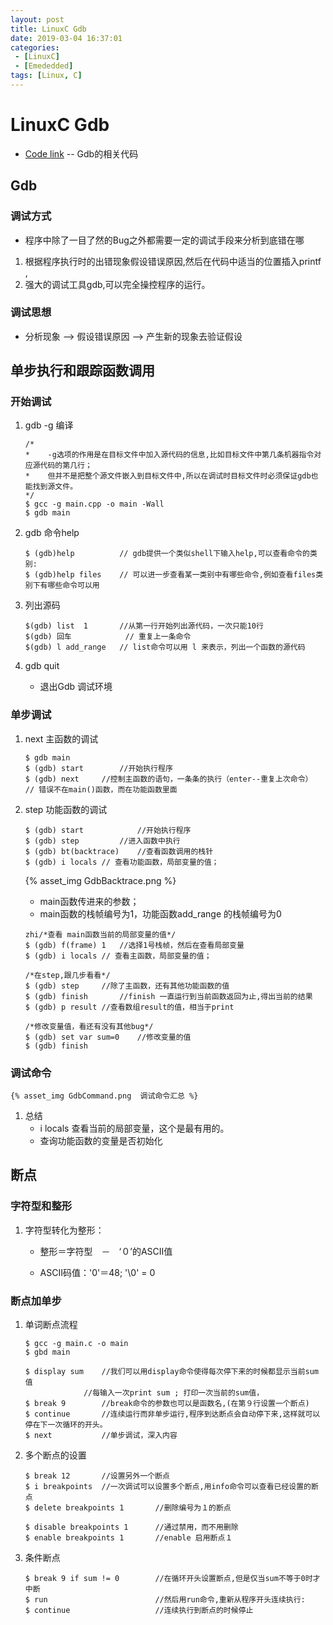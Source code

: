 ```yaml
---
layout: post
title: LinuxC Gdb
date: 2019-03-04 16:37:01
categories: 
 - [LinuxC] 
 - [Emededded]
tags: [Linux, C]
---
```


# LinuxC Gdb

+ [Code link](https://github.com/quronghui/LinuxC.git) -- Gdb的相关代码

## Gdb

### 调试方式

+ 程序中除了一目了然的Bug之外都需要一定的调试手段来分析到底错在哪

1. 根据程序执行时的出错现象假设错误原因,然后在代码中适当的位置插入printf ,
2. 强大的调试工具gdb,可以完全操控程序的运行。

### 调试思想

+ 分析现象 --> 假设错误原因 --> 产生新的现象去验证假设

## 单步执行和跟踪函数调用

### 开始调试

1. gdb -g 编译

   ```
   /*
   *	-g选项的作用是在目标文件中加入源代码的信息,比如目标文件中第几条机器指令对应源代码的第几行；
   *	但并不是把整个源文件嵌入到目标文件中,所以在调试时目标文件时必须保证gdb也能找到源文件。
   */
   $ gcc -g main.cpp -o main -Wall 
   $ gdb main
   ```

2. gdb 命令help

   ```
   $ (gdb)help			// gdb提供一个类似shell下输入help,可以查看命令的类别:
   $ (gdb)help files	// 可以进一步查看某一类别中有哪些命令,例如查看files类别下有哪些命令可以用
   ```

3. 列出源码

   ```
   $(gdb) list	1 		//从第一行开始列出源代码，一次只能10行
   $(gdb) 回车			// 重复上一条命令
   $(gdb) l add_range	// list命令可以用 l 来表示，列出一个函数的源代码
   ```

4. gdb quit 

   + 退出Gdb 调试环境

### 单步调试

1. next 主函数的调试

   ```
   $ gdb main
   $ (gdb) start		//开始执行程序
   $ (gdb) next		//控制主函数的语句，一条条的执行（enter--重复上次命令）
   // 错误不在main()函数，而在功能函数里面
   ```

2. step 功能函数的调试

   ```
   $ (gdb) start			//开始执行程序
   $ (gdb) step			//进入函数中执行
   $ (gdb) bt(backtrace)	//查看函数调用的栈针
   $ (gdb) i locals	// 查看功能函数，局部变量的值；
   ```

   {% asset_img GdbBacktrace.png %}

   + main函数传进来的参数；
   + main函数的栈帧编号为1，功能函数add_range 的栈帧编号为0

   ```
   zhi/*查看 main函数当前的局部变量的值*/
   $ (gdb) f(frame) 1	//选择1号栈帧，然后在查看局部变量
   $ (gdb) i locals	// 查看主函数，局部变量的值；
   
   /*在step,跟几步看看*/
   $ (gdb) step		//除了主函数，还有其他功能函数的值
   $ (gdb) finish		//finish 一直运行到当前函数返回为止,得出当前的结果
   $ (gdb) p result	//查看数组result的值，相当于print
   
   /*修改变量值，看还有没有其他bug*/
   $ (gdb) set var sum=0	//修改变量的值
   $ (gdb) finish
   ```

### 调试命令

 	{% asset_img GdbCommand.png  调试命令汇总 %}

1. 总结
   + i locals 查看当前的局部变量，这个是最有用的。
   + 查询功能函数的变量是否初始化

## 断点

### 字符型和整形

1. 字符型转化为整形：

   + 整形＝字符型　－　‘０’的ASCII值

   + ASCII码值：'0'＝48; '\0' = 0

### 断点加单步

1. 单词断点流程

   ```
   $ gcc -g main.c -o main
   $ gbd main
   
   $ display sum	//我们可以用display命令使得每次停下来的时候都显示当前sum值
   				//每输入一次print sum ; 打印一次当前的sum值，
   $ break 9		//break命令的参数也可以是函数名,(在第９行设置一个断点)
   $ continue		//连续运行而非单步运行,程序到达断点会自动停下来,这样就可以停在下一次循环的开头。
   $ next 			//单步调试，深入内容
   ```

2. 多个断点的设置

   ```
   $ break 12		//设置另外一个断点
   $ i breakpoints	//一次调试可以设置多个断点,用info命令可以查看已经设置的断点
   $ delete breakpoints 1		//删除编号为１的断点
   
   $ disable breakpoints 1		//通过禁用，而不用删除
   $ enable breakpoints 1		//enable 启用断点１
   ```

3. 条件断点

   ```
   $ break 9 if sum != 0		//在循环开头设置断点,但是仅当sum不等于0时才中断
   $ run 						//然后用run命令,重新从程序开头连续执行:
   $ continue					//连续执行到断点的时候停止
   ```

   

